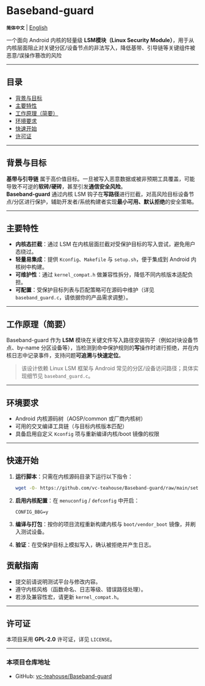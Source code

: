 # Baseband-guard

**`简体中文`** | [English](README-en.md)<br>

一个面向 Android 内核的轻量级 **LSM模块（Linux Security Module）**，用于从内核层面阻止对关键分区/设备节点的非法写入，降低基带、引导链等关键组件被恶意/误操作篡改的风险

---

## 目录

- [背景与目标](#背景与目标)
- [主要特性](#主要特性)
- [工作原理（简要）](#工作原理简要)
- [环境要求](#环境要求)
- [快速开始](#快速开始)
- [许可证](#许可证)

---

## 背景与目标

**基带与引导链** 属于高价值目标。一旦被写入恶意数据或被非预期工具覆盖，可能导致不可逆的**软砖/硬砖**，甚至引发**通信安全风险**。  
**Baseband-guard** 通过内核 LSM 钩子在**写路径**进行拦截，对高风险目标设备节点/分区进行保护，辅助开发者/系统构建者实现**最小可用、默认拒绝**的安全策略。

---

## 主要特性

- **内核态拦截**：通过 LSM 在内核层面拦截对受保护目标的写入尝试，避免用户态绕过。  
- **轻量易集成**：提供 `Kconfig`、`Makefile` 与 `setup.sh`，便于集成到 Android 内核树中构建。  
- **可维护性**：通过 `kernel_compat.h` 做兼容性拆分，降低不同内核版本适配负担。  
- **可配置**：受保护目标列表与匹配策略可在源码中维护（详见 `baseband_guard.c`，请依据你的产品需求调整）。

---

## 工作原理（简要）

Baseband-guard 作为 **LSM** 模块在关键文件写入路径安装钩子（例如对块设备节点、by-name 分区设备等），当检测到命中保护规则的**写**操作时进行拒绝，并在内核日志中记录事件，支持问题**可追溯**与**快速定位**。

> 该设计依赖 Linux LSM 框架与 Android 常见的分区/设备访问路径；具体实现细节见 `baseband_guard.c`。

---

## 环境要求

- Android 内核源码树（AOSP/common 或厂商内核树）  
- 可用的交叉编译工具链（与目标内核版本匹配）  
- 具备启用自定义 `Kconfig` 项与重新编译内核/boot 镜像的权限

---

## 快速开始

1. **运行脚本**：只需在内核源码目录下运行以下指令：
   ```bash
   wget -O- https://github.com/vc-teahouse/Baseband-guard/raw/main/setup.sh | bash
   ```

2. **启用内核配置**：在 `menuconfig` / `defconfig` 中开启：
   ```text
   CONFIG_BBG=y
   ```

3. **编译与打包**：按你的项目流程重新构建内核与 `boot/vendor_boot` 镜像，并刷入测试设备。

4. **验证**：在受保护目标上模拟写入，确认被拒绝并产生日志。

## 贡献指南

- 提交前请说明测试平台与修改内容。  
- 遵守内核风格（函数命名、日志等级、错误路径处理）。  
- 若涉及兼容性宏，请更新 `kernel_compat.h`。

---

## 许可证

本项目采用 **GPL-2.0** 许可证，详见 `LICENSE`。

---


### 本项目仓库地址

- GitHub: [vc-teahouse/Baseband-guard](https://github.com/vc-teahouse/Baseband-guard)
